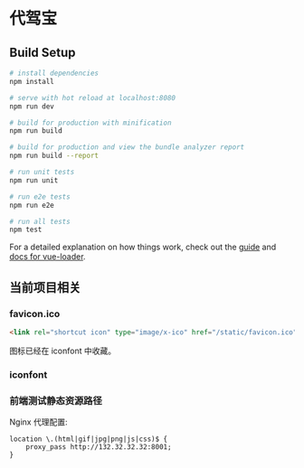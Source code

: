 # 代驾宝

## Build Setup

``` bash
# install dependencies
npm install

# serve with hot reload at localhost:8080
npm run dev

# build for production with minification
npm run build

# build for production and view the bundle analyzer report
npm run build --report

# run unit tests
npm run unit

# run e2e tests
npm run e2e

# run all tests
npm test
```

For a detailed explanation on how things work, check out the [guide](http://vuejs-templates.github.io/webpack/) and [docs for vue-loader](http://vuejs.github.io/vue-loader).

## 当前项目相关

### favicon.ico

```html
<link rel="shortcut icon" type="image/x-ico" href="/static/favicon.ico">
```

图标已经在 iconfont 中收藏。

### iconfont

### 前端测试静态资源路径

Nginx 代理配置:
```config
location \.(html|gif|jpg|png|js|css)$ {
    proxy_pass http://132.32.32.32:8001;
}
```
